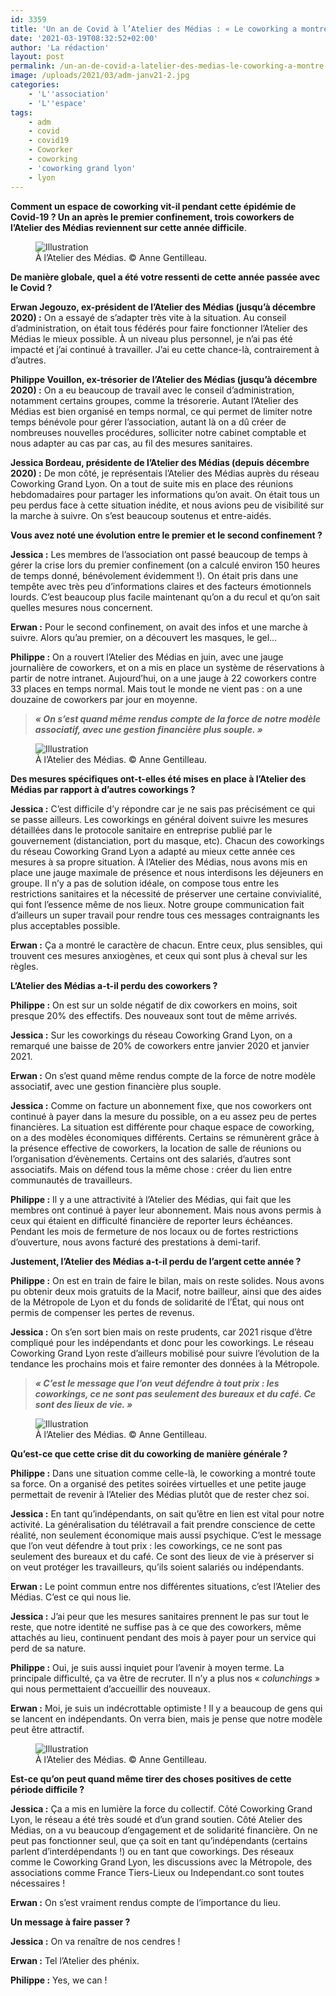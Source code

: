 ```yaml
---
id: 3359
title: 'Un an de Covid à l’Atelier des Médias : « Le coworking a montré toute sa force »'
date: '2021-03-19T08:32:52+02:00'
author: 'La rédaction'
layout: post
permalink: /un-an-de-covid-a-latelier-des-medias-le-coworking-a-montre-toute-sa-force/
image: /uploads/2021/03/adm-janv21-2.jpg
categories:
    - 'L''association'
    - 'L''espace'
tags:
    - adm
    - covid
    - covid19
    - Coworker
    - coworking
    - 'coworking grand lyon'
    - lyon
---
```


**Comment un espace de coworking vit-il pendant cette épidémie de Covid-19 ? Un an après le premier confinement, trois coworkers de l’Atelier des Médias reviennent sur cette année difficile**.

<figure class="wp-block-image"><img src="/uploads/2021/03/adm-janv21-2.jpg" alt="Illustration"><figcaption> À l’Atelier des Médias. © Anne Gentilleau.</figcaption></figure>

**De manière globale, quel a été votre ressenti de cette année passée avec le Covid ?**

**Erwan Jegouzo, ex-président de l’Atelier des Médias (jusqu’à décembre 2020) :** On a essayé de s’adapter très vite à la situation. Au conseil d’administration, on était tous fédérés pour faire fonctionner l’Atelier des Médias le mieux possible. À un niveau plus personnel, je n’ai pas été impacté et j’ai continué à travailler. J’ai eu cette chance-là, contrairement à d’autres.

**Philippe Vouillon, ex-trésorier de l’Atelier des Médias (jusqu’à décembre 2020) :** On a eu beaucoup de travail avec le conseil d’administration, notamment certains groupes, comme la trésorerie. Autant l’Atelier des Médias est bien organisé en temps normal, ce qui permet de limiter notre temps bénévole pour gérer l’association, autant là on a dû créer de nombreuses nouvelles procédures, solliciter notre cabinet comptable et nous adapter au cas par cas, au fil des mesures sanitaires.

**Jessica Bordeau, présidente de l’Atelier des Médias (depuis décembre 2020) :** De mon côté, je représentais l’Atelier des Médias auprès du réseau Coworking Grand Lyon. On a tout de suite mis en place des réunions hebdomadaires pour partager les informations qu’on avait. On était tous un peu perdus face à cette situation inédite, et nous avions peu de visibilité sur la marche à suivre. On s’est beaucoup soutenus et entre-aidés.

**Vous avez noté une évolution entre le premier et le second confinement ?**

**Jessica :** Les membres de l’association ont passé beaucoup de temps à gérer la crise lors du premier confinement (on a calculé environ 150 heures de temps donné, bénévolement évidemment !). On était pris dans une tempête avec très peu d’informations claires et des facteurs émotionnels lourds. C’est beaucoup plus facile maintenant qu’on a du recul et qu’on sait quelles mesures nous concernent.

**Erwan :** Pour le second confinement, on avait des infos et une marche à suivre. Alors qu’au premier, on a découvert les masques, le gel…

**Philippe :** On a rouvert l’Atelier des Médias en juin, avec une jauge journalière de coworkers, et on a mis en place un système de réservations à partir de notre intranet. Aujourd’hui, on a une jauge à 22 coworkers contre 33 places en temps normal. Mais tout le monde ne vient pas : on a une douzaine de coworkers par jour en moyenne.

> ***« On s’est quand même rendus compte de la force de notre modèle associatif, avec une gestion financière plus souple. »***

<figure class="wp-block-image"><img src="/uploads/2021/03/adm-janv21-5.jpg" alt="Illustration"><figcaption> À l’Atelier des Médias. © Anne Gentilleau. </figcaption></figure>

**Des mesures spécifiques ont-t-elles été mises en place à l’Atelier des Médias par rapport à d’autres coworkings ?**

**Jessica :** C’est difficile d’y répondre car je ne sais pas précisément ce qui se passe ailleurs. Les coworkings en général doivent suivre les mesures détaillées dans le protocole sanitaire en entreprise publié par le gouvernement (distanciation, port du masque, etc). Chacun des coworkings du réseau Coworking Grand Lyon a adapté au mieux cette année ces mesures à sa propre situation. À l’Atelier des Médias, nous avons mis en place une jauge maximale de présence et nous interdisons les déjeuners en groupe. Il n’y a pas de solution idéale, on compose tous entre les restrictions sanitaires et la nécessité de préserver une certaine convivialité, qui font l’essence même de nos lieux. Notre groupe communication fait d’ailleurs un super travail pour rendre tous ces messages contraignants les plus acceptables possible.

**Erwan :** Ça a montré le caractère de chacun. Entre ceux, plus sensibles, qui trouvent ces mesures anxiogènes, et ceux qui sont plus à cheval sur les règles.

**L’Atelier des Médias a-t-il perdu des coworkers ?**

**Philippe :** On est sur un solde négatif de dix coworkers en moins, soit presque 20% des effectifs. Des nouveaux sont tout de même arrivés.

**Jessica :** Sur les coworkings du réseau Coworking Grand Lyon, on a remarqué une baisse de 20% de coworkers entre janvier 2020 et janvier 2021.

**Erwan :** On s’est quand même rendus compte de la force de notre modèle associatif, avec une gestion financière plus souple.

**Jessica :** Comme on facture un abonnement fixe, que nos coworkers ont continué à payer dans la mesure du possible, on a eu assez peu de pertes financières. La situation est différente pour chaque espace de coworking, on a des modèles économiques différents. Certains se rémunèrent grâce à la présence effective de coworkers, la location de salle de réunions ou l’organisation d’évènements. Certains ont des salariés, d’autres sont associatifs. Mais on défend tous la même chose : créer du lien entre communautés de travailleurs.

**Philippe :** Il y a une attractivité à l’Atelier des Médias, qui fait que les membres ont continué à payer leur abonnement. Mais nous avons permis à ceux qui étaient en difficulté financière de reporter leurs échéances. Pendant les mois de fermeture de nos locaux ou de fortes restrictions d’ouverture, nous avons facturé des prestations à demi-tarif.

**Justement, l’Atelier des Médias a-t-il perdu de l’argent cette année ?**

**Philippe :** On est en train de faire le bilan, mais on reste solides. Nous avons pu obtenir deux mois gratuits de la Macif, notre bailleur, ainsi que des aides de la Métropole de Lyon et du fonds de solidarité de l’État, qui nous ont permis de compenser les pertes de revenus.

**Jessica :** On s’en sort bien mais on reste prudents, car 2021 risque d’être compliqué pour les indépendants et donc pour les coworkings. Le réseau Coworking Grand Lyon reste d’ailleurs mobilisé pour suivre l’évolution de la tendance les prochains mois et faire remonter des données à la Métropole.

> ***« C’est le message que l’on veut défendre à tout prix : les coworkings, ce ne sont pas seulement des bureaux et du café. Ce sont des lieux de vie. »***

<figure class="wp-block-image"><img src="/uploads/2021/03/adm-janv21-3.jpg" alt="Illustration"><figcaption> À l’Atelier des Médias. © Anne Gentilleau. </figcaption></figure>

**Qu’est-ce que cette crise dit du coworking de manière générale ?**

**Philippe :** Dans une situation comme celle-là, le coworking a montré toute sa force. On a organisé des petites soirées virtuelles et une petite jauge permettait de revenir à l’Atelier des Médias plutôt que de rester chez soi.

**Jessica :** En tant qu’indépendants, on sait qu’être en lien est vital pour notre activité. La généralisation du télétravail a fait prendre conscience de cette réalité, non seulement économique mais aussi psychique. C’est le message que l’on veut défendre à tout prix : les coworkings, ce ne sont pas seulement des bureaux et du café. Ce sont des lieux de vie à préserver si on veut protéger les travailleurs, qu’ils soient salariés ou indépendants.

**Erwan :** Le point commun entre nos différentes situations, c’est l’Atelier des Médias. C’est ce qui nous lie.

**Jessica :** J’ai peur que les mesures sanitaires prennent le pas sur tout le reste, que notre identité ne suffise pas à ce que des coworkers, même attachés au lieu, continuent pendant des mois à payer pour un service qui perd de sa nature.

**Philippe :** Oui, je suis aussi inquiet pour l’avenir à moyen terme. La principale difficulté, ça va être de recruter. Il n’y a plus nos « *colunchings* » qui nous permettaient d’accueillir des nouveaux.

**Erwan :** Moi, je suis un indécrottable optimiste ! Il y a beaucoup de gens qui se lancent en indépendants. On verra bien, mais je pense que notre modèle peut être attractif.

<figure class="wp-block-image"><img src="/uploads/2021/03/adm-janv21-10.jpg" alt="Illustration"><figcaption> À l’Atelier des Médias. © Anne Gentilleau. </figcaption></figure>

**Est-ce qu’on peut quand même tirer des choses positives de cette période difficile ?**

**Jessica :** Ça a mis en lumière la force du collectif. Côté Coworking Grand Lyon, le réseau a été très soudé et d’un grand soutien. Côté Atelier des Médias, on a vu beaucoup d’engagement et de solidarité financière. On ne peut pas fonctionner seul, que ça soit en tant qu’indépendants (certains parlent d’interdépendants !) ou en tant que coworkings. Des réseaux comme le Coworking Grand Lyon, les discussions avec la Métropole, des associations comme France Tiers-Lieux ou Independant.co sont toutes nécessaires !

**Erwan :** On s’est vraiment rendus compte de l’importance du lieu.

**Un message à faire passer ?**

**Jessica :** On va renaître de nos cendres !

**Erwan :** Tel l’Atelier des phénix.

**Philippe :** Yes, we can !